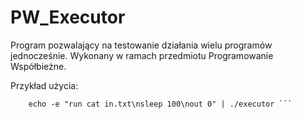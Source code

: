# PW_Executor
Program pozwalający na testowanie działania wielu programów jednocześnie.
Wykonany w ramach przedmiotu Programowanie Współbieżne.

Przykład użycia:
``` echo -e "foo\nbar" > in.txt;
    echo -e "run cat in.txt\nsleep 100\nout 0" | ./executor ```

